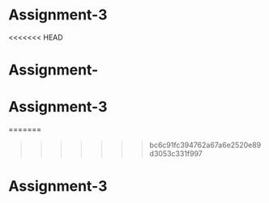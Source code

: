 # Assignment-3
<<<<<<< HEAD
# Assignment-
# Assignment-3
=======
>>>>>>> bc6c91fc394762a67a6e2520e89d3053c331f997
# Assignment-3
